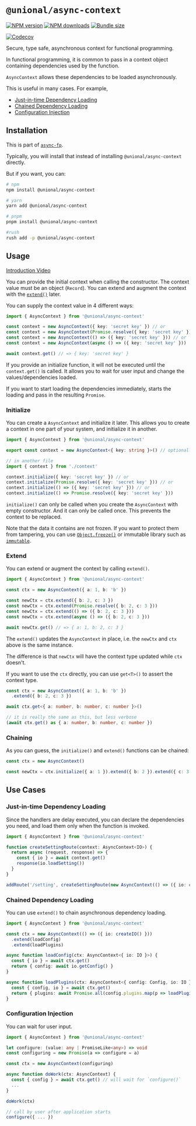 # `@unional/async-context`

[![NPM version][npm-image]][npm-url]
[![NPM downloads][downloads-image]][downloads-url]
[![Bundle size][bundlephobia-image]][bundlephobia-url]

[![Codecov][codecov-image]][codecov-url]

Secure, type safe, asynchronous context for functional programming.

In functional programming,
it is common to pass in a context object containing dependencies used by the function.

`AsyncContext` allows these dependencies to be loaded asynchronously.

This is useful in many cases. For example,

<!-- no toc -->
- [Just-in-time Dependency Loading](#just-in-time-dependency-loading)
- [Chained Dependency Loading](#chained-dependency-loading)
- [Configuration Injection](#configuration-injection)

## Installation

This is part of [`async-fp`](../async-fp/README.md).

Typically, you will install that instead of installing `@unional/async-context` directly.

But if you want, you can:

```sh
# npm
npm install @unional/async-context

# yarn
yarn add @unional/async-context

# pnpm
pnpm install @unional/async-context

#rush
rush add -p @unional/async-context
```

## Usage

[Introduction Video][introduction_video]

You can provide the initial context when calling the constructor.
The context value must be an object (`Record`).
You can extend and augment the context with the [`extend()`](#extend) later.

You can supply the context value in 4 different ways:

```ts
import { AsyncContext } from '@unional/async-context'

const context = new AsyncContext({ key: 'secret key' }) // or
const context = new AsyncContext(Promise.resolve({ key: 'secret key' })) // or
const context = new AsyncContext(() => ({ key: 'secret key' })) // or
const context = new AsyncContext(async () => ({ key: 'secret key' }))

await context.get() // => { key: 'secret key' }
```

If you provide an initialize function,
it will not be executed until the `context.get()` is called.
It allows you to wait for user input and change the values/dependencies loaded.

If you want to start loading the dependencies immediately,
starts the loading and pass in the resulting `Promise`.

### Initialize

You can create a `AsyncContext` and initialize it later.
This allows you to create a context in one part of your system,
and initialize it in another.

```ts
import { AsyncContext } from '@unional/async-context'

export const context = new AsyncContext<{ key: string }>() // optionally specify the init context type

// in another file
import { context } from './context'

context.initialize({ key: 'secret key' }) // or
context.initialize(Promise.resolve({ key: 'secret key' })) // or
context.initialize(() => ({ key: 'secret key' })) // or
context.initialize(() => Promise.resolve({ key: 'secret key' }))
```

`initialize()` can only be called when you create the `AsyncContext` with empty constructor.
And it can only be called once.
This prevents the context to be replaced.

Note that the data it contains are not frozen.
If you want to protect them from tampering,
you can use [`Object.freeze()`](https://developer.mozilla.org/en-US/docs/Web/JavaScript/Reference/Global_Objects/Object/freeze) or immutable library such as [`immutable`](https://immutable-js.github.io/immutable-js/).

### Extend

You can extend or augment the context by calling `extend()`.

```ts
import { AsyncContext } from '@unional/async-context'

const ctx = new AsyncContext({ a: 1, b: 'b' })

const newCtx = ctx.extend({ b: 2, c: 3 })
const newCtx = ctx.extend(Promise.resolve({ b: 2, c: 3 }))
const newCtx = ctx.extend(() => ({ b: 2, c: 3 }))
const newCtx = ctx.extend(async () => ({ b: 2, c: 3 }))

await newCtx.get() // => { a: 1, b: 2, c: 3 }
```

The `extend()` updates the `AsyncContext` in place,
i.e. the `newCtx` and `ctx` above is the same instance.

The difference is that `newCtx` will have the context type updated while `ctx` doesn't.

If you want to use the `ctx` directly, you can use `get<T>()` to assert the context type.

```ts
const ctx = new AsyncContext({ a: 1, b: 'b' })
  .extend({ b: 2, c: 3 })

await ctx.get<{ a: number, b: number, c: number }>()

// it is really the same as this, but less verbose
(await ctx.get() as { a: number, b: number, c: number })
```

### Chaining

As you can guess, the `initialize()` and `extend()` functions can be chained:

```ts
const ctx = new AsyncContext()

const newCtx = ctx.initialize({ a: 1 }).extend({ b: 2 }).extend({ c: 3 })
```

## Use Cases

### Just-in-time Dependency Loading

Since the handlers are delay executed,
you can declare the dependencies you need,
and load them only when the function is invoked.

```ts
import { AsyncContext } from '@unional/async-context'

function createSettingRoute(context: AsyncContext<IO>) {
  return async (request, response) => {
    const { io } = await context.get()
    response(io.loadSetting())
  }
}

addRoute('/setting', createSettingRoute(new AsyncContext(() => ({ io: createIO() }))))
```

### Chained Dependency Loading

You can use `extend()` to chain asynchronous dependency loading.

```ts
import { AsyncContext } from '@unional/async-context'

const ctx = new AsyncContext(() => ({ io: createIO() }))
  .extend(loadConfig)
  .extend(loadPlugins)

async function loadConfig(ctx: AsyncContext<{ io: IO }>) {
  const { io } = await ctx.get()
  return { config: await io.getConfig() }
}

async function loadPlugins(ctx: AsyncContext<{ config: Config, io: IO }>) {
  const { config, io } = await ctx.get()
  return { plugins: await Promise.all(config.plugins.map(p => loadPlugin(io, p)) }
}
```

### Configuration Injection

You can wait for user input.

```ts
import { AsyncContext } from '@unional/async-context'

let configure: (value: any | PromiseLike<any>) => void
const configuring = new Promise(a => configure = a)

const ctx = new AsyncContext(configuring)

async function doWork(ctx: AsyncContext) {
  const { config } = await ctx.get() // will wait for `configure()`
  ...
}

doWork(ctx)

// call by user after application starts
configure({ ... })
```

[bundlephobia-image]: https://img.shields.io/bundlephobia/minzip/@unional/async-context.svg
[bundlephobia-url]: https://bundlephobia.com/result?p=@unional/async-context
[codecov-image]: https://codecov.io/gh/unional/async-fp/branch/master/graph/badge.svg
[codecov-url]: https://codecov.io/gh/unional/async-fp
[downloads-image]: https://img.shields.io/npm/dm/@unional/async-context.svg?style=flat
[downloads-url]: https://npmjs.org/package/@unional/async-context
[introduction_video]: https://youtu.be/9EnrSJdvP48
[npm-image]: https://img.shields.io/npm/v/@unional/async-context.svg?style=flat
[npm-url]: https://npmjs.org/package/@unional/async-context
